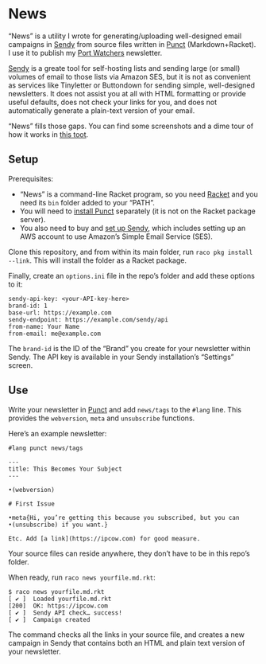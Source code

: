 # News

“News” is a utility I wrote for generating/uploading well-designed email campaigns in [Sendy][1]
from source files written in [Punct][3] (Markdown+Racket). I use it to publish my [Port Watchers][2]
newsletter.

[1]: https://sendy.co 
[2]: https://joeldueck.com/newsletter.html
[3]: https://joeldueck.com/what-about/punct/

[Sendy][3] is a greate tool for self-hosting lists and sending large (or small) volumes of email to
those lists via Amazon SES, but it is not as convenient as services like Tinyletter or Buttondown
for sending simple, well-designed newsletters. It does not assist you at all with HTML formatting or
provide useful defaults, does not check your links for you, and does not automatically generate
a plain-text version of your email.

“News” fills those gaps. You can find some screenshots and a dime tour of how it works in [this
toot][4].

[4]: https://tilde.zone/@joeld/111109880904831727

## Setup

Prerequisites:

* “News” is a command-line Racket program, so you need [Racket][6] and you need its `bin` folder
  added to your “PATH”.
* You will need to [install Punct][5] separately (it is not on the Racket package server).
* You also need to buy and [set up Sendy][7], which includes setting up an AWS account to use
  Amazon’s Simple Email Service (SES).

Clone this repository, and from within its main folder, run `raco pkg install --link`. This will
install the folder as a Racket package.

[5]: https://github.com/otherjoel/punct
[6]: https://docs.racket-lang.org/getting-started/index.html
[7]: https://sendy.co/get-started

Finally, create an `options.ini` file in the repo’s folder and add these options to it:

    sendy-api-key: <your-API-key-here>
    brand-id: 1
    base-url: https://example.com
    sendy-endpoint: https://example.com/sendy/api
    from-name: Your Name
    from-email: me@example.com

The `brand-id` is the ID of the “Brand” you create for your newsletter within Sendy. The API key is
available in your Sendy installation’s “Settings” screen.

## Use

Write your newsletter in [Punct][3] and add `news/tags` to the `#lang` line. This provides the
`webversion`, `meta` and `unsubscribe` functions.

Here’s an example newsletter:

    #lang punct news/tags

    ---
    title: This Becomes Your Subject
    ---

    •(webversion)

    # First Issue

    •meta{Hi, you’re getting this because you subscribed, but you can •(unsubscribe) if you want.}

    Etc. Add [a link](https://ipcow.com) for good measure.

Your source files can reside anywhere, they don’t have to be in this repo’s folder.

When ready, run `raco news yourfile.md.rkt`:

    $ raco news yourfile.md.rkt
    [ ✔ ]  Loaded yourfile.md.rkt
    [200]  OK: https://ipcow.com
    [ ✔ ]  Sendy API check… success!
    [ ✔ ]  Campaign created

The command checks all the links in your source file, and creates a new campaign in Sendy that
contains both an HTML and plain text version of your newsletter.


